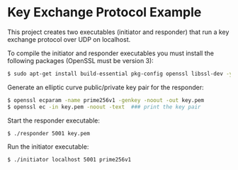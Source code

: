 # Key Exchange Protocol Example

This project creates two executables (initiator and responder) that run a key exchange protocol over UDP on localhost.

To compile the initiator and responder executables you must install the following packages (OpenSSL must be version 3):
```sh
$ sudo apt-get install build-essential pkg-config openssl libssl-dev -y
```

Generate an elliptic curve public/private key pair for the responder:
```sh
$ openssl ecparam -name prime256v1 -genkey -noout -out key.pem
$ openssl ec -in key.pem -noout -text  ### print the key pair
```

Start the responder executable:
```sh
$ ./responder 5001 key.pem
```

Run the initiator executable:
```sh
$ ./initiator localhost 5001 prime256v1
```
